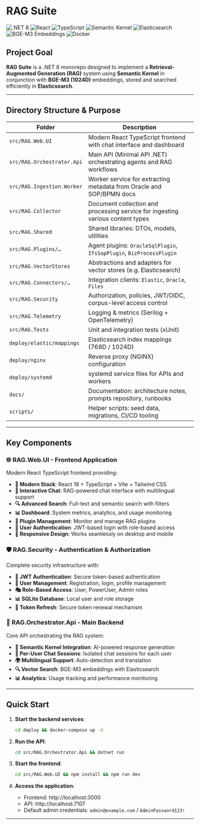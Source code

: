 # RAG Suite

 ![.NET 8](https://img.shields.io/badge/.NET-8-blueviolet?style=for-the-badge&logo=dotnet)
 ![React](https://img.shields.io/badge/React-18-blue?style=for-the-badge&logo=react)
 ![TypeScript](https://img.shields.io/badge/TypeScript-5-blue?style=for-the-badge&logo=typescript)
 ![Semantic Kernel](https://img.shields.io/badge/Semantic-Kernel-lightgrey?style=for-the-badge&logo=microsoft)
 ![Elasticsearch](https://img.shields.io/badge/Elasticsearch-orange?style=for-the-badge&logo=elasticsearch)
 ![BGE-M3 Embeddings](https://img.shields.io/badge/BGE--M3-1024D-green?style=for-the-badge)
 ![Docker](https://img.shields.io/badge/Docker-blue?style=for-the-badge&logo=docker)

## Project Goal

**RAG Suite** is a .NET 8 monorepo designed to implement a **Retrieval-Augmented Generation (RAG)** system using **Semantic Kernel** in conjunction with **BGE-M3 (1024D)** embeddings, stored and searched efficiently in **Elasticsearch**.


---

## Directory Structure & Purpose

| Folder | Description |
|----|----|
| `src/RAG.Web.UI` | Modern React TypeScript frontend with chat interface and dashboard |
| `src/RAG.Orchestrator.Api` | Main API (Minimal API .NET) orchestrating agents and RAG workflows |
| `src/RAG.Ingestion.Worker` | Worker service for extracting metadata from Oracle and SOP/BPMN docs |
| `src/RAG.Collector` | Document collection and processing service for ingesting various content types |
| `src/RAG.Shared` | Shared libraries: DTOs, models, utilities |
| `src/RAG.Plugins/…` | Agent plugins: `OracleSqlPlugin`, `IfsSopPlugin`, `BizProcessPlugin` |
| `src/RAG.VectorStores` | Abstractions and adapters for vector stores (e.g. Elasticsearch) |
| `src/RAG.Connectors/…` | Integration clients: `Elastic`, `Oracle`, `Files` |
| `src/RAG.Security` | Authorization, policies, JWT/OIDC, corpus-level access control |
| `src/RAG.Telemetry` | Logging & metrics (Serilog + OpenTelemetry) |
| `src/RAG.Tests` | Unit and integration tests (xUnit) |
| `deploy/elastic/mappings` | Elasticsearch index mappings (768D / 1024D) |
| `deploy/nginx` | Reverse proxy (NGINX) configuration |
| `deploy/systemd` | systemd service files for APIs and workers |
| `docs/` | Documentation: architecture notes, prompts repository, runbooks |
| `scripts/` | Helper scripts: seed data, migrations, CI/CD tooling |


---

## Key Components

### 🌐 RAG.Web.UI - Frontend Application

Modern React TypeScript frontend providing:

* **🚀 Modern Stack**: React 18 + TypeScript + Vite + Tailwind CSS
* **💬 Interactive Chat**: RAG-powered chat interface with multilingual support
* **🔍 Advanced Search**: Full-text and semantic search with filters
* **📊 Dashboard**: System metrics, analytics, and usage monitoring
* **🔌 Plugin Management**: Monitor and manage RAG plugins
* **👤 User Authentication**: JWT-based login with role-based access
* **📱 Responsive Design**: Works seamlessly on desktop and mobile

### 🛡️ RAG.Security - Authentication & Authorization

Complete security infrastructure with:

* **🔐 JWT Authentication**: Secure token-based authentication
* **👥 User Management**: Registration, login, profile management
* **🎭 Role-Based Access**: User, PowerUser, Admin roles
* **📊 SQLite Database**: Local user and role storage
* **🔄 Token Refresh**: Secure token renewal mechanism

### 🤖 RAG.Orchestrator.Api - Main Backend

Core API orchestrating the RAG system:

* **🧠 Semantic Kernel Integration**: AI-powered response generation
* **💬 Per-User Chat Sessions**: Isolated chat sessions for each user
* **🌍 Multilingual Support**: Auto-detection and translation
* **🔍 Vector Search**: BGE-M3 embeddings with Elasticsearch
* **📊 Analytics**: Usage tracking and performance monitoring


---

## Quick Start


1. **Start the backend services**:

   ```bash
   cd deploy && docker-compose up -d
   ```
2. **Run the API**:

   ```bash
   cd src/RAG.Orchestrator.Api && dotnet run
   ```
3. **Start the frontend**:

   ```bash
   cd src/RAG.Web.UI && npm install && npm run dev
   ```
4. **Access the application**:
   * Frontend: http://localhost:3000
   * API: http://localhost:7107
   * Default admin credentials: `admin@example.com` / `AdminPassword123!`


---



